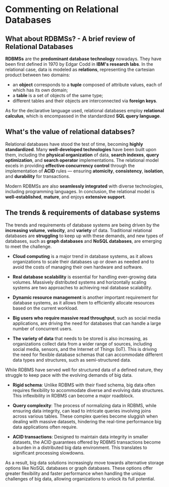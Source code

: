 # Commenting on Relational Databases
## What about RDBMSs? - A brief review of Relational Databases
**RDBMSs** are the **predominant database technology** nowadays. They have been first defined in 1970 by Edgar Codd in **IBM's research labs**. In the relational case, data is modeled as **relations**, representing the cartesian product between two domains:
- an **object** corresponds to a **tuple** composed of attribute values, each of which has its own domain;
- a **table** is a set of objects of the same type;
- different tables and their objects are interconnected via **foreign keys**.

As for the declarative language used, relational databases employ **relational calculus**, which is encompassed in the standardized **SQL query language**.

## What's the value of relational databses?
Relational databases have stood the test of time, becoming **highly standardized**. Many **well-developed technologies** have been built upon them, including the **physical organization** of data, **search indexes**, **query optimization**, and **search operator** implementations. The relational model excels in providing **effective concurrency control** through the implementation of **ACID** rules — ensuring **atomicity**, **consistency**, **isolation**, and **durability** for transactions.

Modern RDBMSs are also **seamlessly integrated** with diverse technologies, including programming languages. In conclusion, the relational model is **well-established**, **mature**, and enjoys **extensive support**.

## The trends & requirements of database systems
The trends and requirements of database systems are being driven by the **increasing volume**, **velocity**, and **variety** of data. Traditional relational databases are **struggling** to keep up with these demands, and new types of databases, such as **graph databases** and **NoSQL databases**, are emerging to meet the challenge.

- **Cloud computing** is a major trend in database systems, as it allows organizations to scale their databases up or down as needed and to avoid the costs of managing their own hardware and software.

- **Real database scalability** is essential for handling ever-growing data volumes. Massively distributed systems and horizontally scaling systems are two approaches to achieving real database scalability.

- **Dynamic resource management** is another important requirement for database systems, as it allows them to efficiently allocate resources based on the current workload.

- **Big users who require massive read throughput**, such as social media applications, are driving the need for databases that can handle a large number of concurrent users.

- **The variety of data** that needs to be stored is also increasing, as organizations collect data from a wider range of sources, including social media, sensors, and the Internet of Things (IoT). This is driving the need for flexible database schemas that can accommodate different data types and structures, such as semi-structured data.

While RDBMS have served well for structured data of a defined nature, they struggle to keep pace with the evolving demands of big data.

- **Rigid schema**: Unlike RDBMS with their fixed schema, big data often requires flexibility to accommodate diverse and evolving data structures. This inflexibility in RDBMS can become a major roadblock.

- **Query complexity**: The process of normalizing data in RDBMS, while ensuring data integrity, can lead to intricate queries involving joins across various tables. These complex queries become sluggish when dealing with massive datasets, hindering the real-time performance big data applications often require.

- **ACID transactions**: Designed to maintain data integrity in smaller datasets, the ACID guarantees offered by RDBMS transactions become a burden in a distributed big data environment. This translates to significant processing slowdowns.

As a result, big data solutions increasingly move towards alternative storage options like NoSQL databases or graph databases. These options offer greater flexibility and faster performance when handling the unique challenges of big data, allowing organizations to unlock its full potential.
